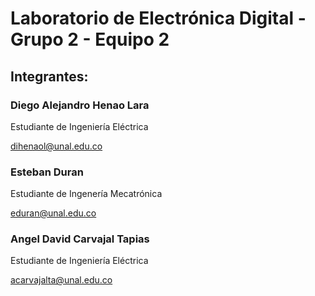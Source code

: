 # Laboratorio de Electrónica Digital - Grupo 2 - Equipo 2
## Integrantes: 

### Diego Alejandro Henao Lara 

Estudiante de Ingeniería Eléctrica

[dihenaol@unal.edu.co](mailto:dihenaol@unal.edu.co)

### Esteban Duran 
Estudiante de Ingenería Mecatrónica 

[eduran@unal.edu.co](mailto:edural@unal.edu.co)

### Angel David Carvajal Tapias
Estudiante de Ingeniería Eléctrica

 [acarvajalta@unal.edu.co](mailto:acarvajalta@unal.edu.co)
 
